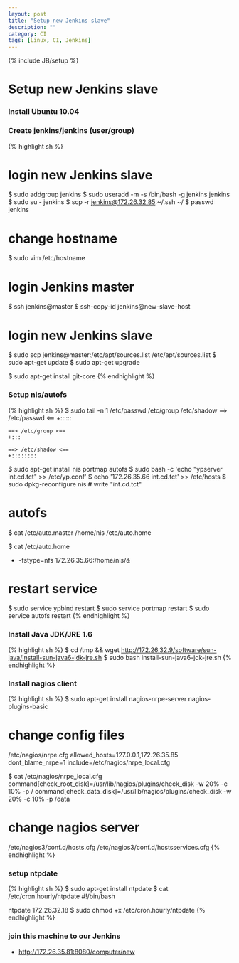 ```yaml
---
layout: post
title: "Setup new Jenkins slave"
description: ""
category: CI
tags: [Linux, CI, Jenkins]
---
```

{% include JB/setup %}

# Setup new Jenkins slave

### Install Ubuntu 10.04

### Create jenkins/jenkins (user/group)
{% highlight sh %}
   # login new Jenkins slave
   $ sudo addgroup jenkins
   $ sudo useradd -m -s /bin/bash -g jenkins jenkins
   $ sudo su - jenkins
   $ scp -r jenkins@172.26.32.85:~/.ssh ~/
   $ passwd jenkins
   
   # change hostname
   $ sudo vim /etc/hostname
   
   # login Jenkins master
   $ ssh jenkins@master
   $ ssh-copy-id jenkins@new-slave-host
   
   # login new Jenkins slave
   $ sudo scp jenkins@master:/etc/apt/sources.list /etc/apt/sources.list
   $ sudo apt-get update
   $ sudo apt-get upgrade

   $ sudo apt-get install git-core
{% endhighlight %}

### Setup nis/autofs
{% highlight sh %}
   $ sudo tail -n 1 /etc/passwd /etc/group /etc/shadow
    ==> /etc/passwd <==
    +::::::

    ==> /etc/group <==
    +:::

    ==> /etc/shadow <==
    +::::::::

   $ sudo apt-get install nis portmap autofs
   $ sudo bash -c 'echo "ypserver int.cd.tct" >> /etc/yp.conf'
   $ echo '172.26.35.66 int.cd.tct' >> /etc/hosts
   $ sudo dpkg-reconfigure nis  # write "int.cd.tct"
    
   # autofs
   $ cat /etc/auto.master
   /home/nis /etc/auto.home
    
   $ cat /etc/auto.home
   *   -fstype=nfs 172.26.35.66:/home/nis/&

   # restart service 
   $ sudo service ypbind restart
   $ sudo service portmap restart
   $ sudo service autofs restart
{% endhighlight %}

### Install Java JDK/JRE 1.6
{% highlight sh %}
   $ cd /tmp && wget http://172.26.32.9/software/sun-java/install-sun-java6-jdk-jre.sh
   $ sudo bash install-sun-java6-jdk-jre.sh
{% endhighlight %}

### Install nagios client
{% highlight sh %}
   $ sudo apt-get install nagios-nrpe-server nagios-plugins-basic

   # change config files
   /etc/nagios/nrpe.cfg
   allowed_hosts=127.0.0.1,172.26.35.85
   dont_blame_nrpe=1
   include=/etc/nagios/nrpe_local.cfg

   $ cat /etc/nagios/nrpe_local.cfg
   command[check_root_disk]=/usr/lib/nagios/plugins/check_disk -w 20% -c 10% -p /
   command[check_data_disk]=/usr/lib/nagios/plugins/check_disk -w 20% -c 10% -p /data

   # change nagios server
   /etc/nagios3/conf.d/hosts.cfg
   /etc/nagios3/conf.d/hostsservices.cfg
{% endhighlight %}

### setup ntpdate
{% highlight sh %}
$ sudo apt-get install ntpdate
$ cat /etc/cron.hourly/ntpdate
#!/bin/bash

ntpdate 172.26.32.18
$ sudo chmod +x /etc/cron.hourly/ntpdate
{% endhighlight %}

### join this machine to our Jenkins
* <http://172.26.35.81:8080/computer/new>
